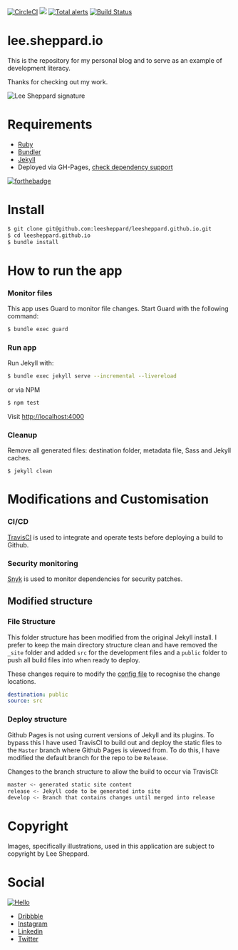 [![CircleCI](https://circleci.com/gh/leesheppard/leesheppard.github.io/tree/release.svg?style=svg)](https://circleci.com/gh/leesheppard/leesheppard.github.io/tree/release)
<a href="https://codeclimate.com/github/leesheppard/leesheppard.github.io"><img src="https://codeclimate.com/github/leesheppard/leesheppard.github.io/badges/gpa.svg" /></a>
[![Total alerts](https://img.shields.io/lgtm/alerts/g/leesheppard/leesheppard.github.io.svg?logo=lgtm&logoWidth=18)](https://lgtm.com/projects/g/leesheppard/leesheppard.github.io/alerts/)
[![Build Status](https://travis-ci.com/leesheppard/leesheppard.github.io.svg?branch=release)](https://travis-ci.com/leesheppard/leesheppard.github.io)

# lee.sheppard.io
This is the repository for my personal blog and to serve as an example of development literacy.

Thanks for checking out my work.

![Lee Sheppard signature](http://res.cloudinary.com/leesheppard/image/upload/v1496495524/Lee-Sheppard-Black_iv1j84.png)

# Requirements
- [Ruby](Gemfile#L2)
- [Bundler](https://bundler.io)
- [Jekyll](https://jekyllrb.com)
- Deployed via GH-Pages, [check dependency support](https://pages.github.com/versions/)

[![forthebadge](https://forthebadge.com/images/badges/made-with-ruby.svg)](https://forthebadge.com)

# Install
```bash
$ git clone git@github.com:leesheppard/leesheppard.github.io.git
$ cd leesheppard.github.io
$ bundle install
```

# How to run the app

### Monitor files

This app uses Guard to monitor file changes. Start Guard with the following command:

```bash
$ bundle exec guard
```

### Run app
Run Jekyll with:

```bash
$ bundle exec jekyll serve --incremental --livereload
```

or via NPM

```bash
$ npm test
```

Visit [http://localhost:4000](http://localhost:4000)

### Cleanup

Remove all generated files: destination folder, metadata file, Sass and Jekyll caches.

    $ jekyll clean

# Modifications and Customisation

### CI/CD
[TravisCI](https://travis-ci.com/github/leesheppard/leesheppard.github.io) is used to integrate and operate tests before deploying a build to Github.

### Security monitoring
[Snyk](https://snyk.io) is used to monitor dependencies for security patches.

## Modified structure

### File Structure
This folder structure has been modified from the original Jekyll install. I prefer to keep the main directory structure 
clean and have removed the `_site` folder and added `src` for the development files and a `public` folder to push all 
build files into when ready to deploy.

These changes require to modify the [config file](_config.yml) to recognise the change locations.
```yaml
destination: public
source: src
```

### Deploy structure
Github Pages is not using current versions of Jekyll and its plugins. To bypass this I have used TravisCI to build out 
and deploy the static files to the `Master` branch where Github Pages is viewed from. To do this, I have modified the 
default branch for the repo to be `Release`.

Changes to the branch structure to allow the build to occur via TravisCI:

```bash
master <- generated static site content
release <- Jekyll code to be generated into site
develop <- Branch that contains changes until merged into release
```

# Copyright
Images, specifically illustrations, used in this application are subject to copyright by Lee Sheppard.

# Social
[![Hello](https://img.shields.io/badge/Hello-%40leesheppard-blue.svg)](https://twitter.com/leesheppard)

- [Dribbble](https://dribbble.com/leesheppard)
- [Instagram](https://instagram.com/leesheppard)
- [Linkedin](https://www.linkedin.com/in/leesheppard)
- [Twitter](https://twitter.com/leesheppard)
